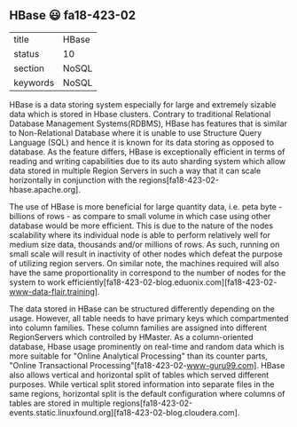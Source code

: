 ## HBase :smiley: fa18-423-02

|          |           |
| -------- | --------- |
| title    | HBase     | 
| status   | 10        |
| section  | NoSQL     |
| keywords | NoSQL     |

HBase is a data storing system especially for large and extremely sizable data which is stored in Hbase clusters. Contrary to traditional Relational Database Management Systems(RDBMS), HBase has features that is similar to Non-Relational Database where it is unable to use Structure Query Language (SQL) and hence it is known for its data storing as opposed to database. As the feature differs, HBase is exceptionally efficient in terms of reading and writing capabilities due to its auto sharding system which allow data stored in multiple Region Servers in such a way that it can scale horizontally in conjunction with the regions[fa18-423-02-hbase.apache.org].

The use of HBase is more beneficial for large quantity data, i.e. peta byte - billions of rows - as compare to small volume in which case using other database would be more efficient. This is due to the nature of the nodes scalability where its individual node is able to perform relatively well for medium size data, thousands and/or millions of rows. As such, running on small scale will result in inactivity of other nodes which defeat the purpose of utilizing region servers. On similar note, the machines required will also have the same proportionality in correspond to the number of nodes for the system to work efficiently[fa18-423-02-blog.eduonix.com][fa18-423-02-www-data-flair.training].     

The data stored in HBase can be structured differently depending on the usage. However, all table needs to have primary keys which compartmented into column families. These column families are assigned into different RegionServers which controlled by HMaster. As a column-oriented database, Hbase usage prominently on real-time and random data which is more suitable for "Online Analytical Processing" than its counter parts, "Online Transactional Processing"[fa18-423-02-www-guru99.com]. HBase also allows vertical and horizontal split of tables which served different purposes. While vertical split stored information into separate files in the same regions, horizontal split is the default configuration where columns of tables are stored in multiple regions[fa18-423-02-events.static.linuxfound.org][fa18-423-02-blog.cloudera.com].       
